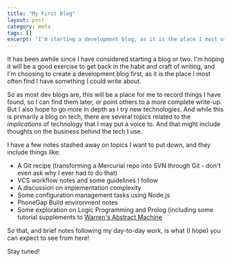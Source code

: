 ```yaml
---
title: "My First Blog"
layout: post
category: meta
tags: []
excerpt: "I'm starting a development blog, as it is the place I most often find I have something to write about."
---
```


It has been awhile since I have considered starting a blog or two. I'm hoping it will be a good exercise to get back in the habit and craft of writing, and I'm choosing to create a development blog first, as it is the place I most often find I have something I could write about. 

So as most dev blogs are, this will be a place for me to record things I have found, so I can find them later, or point others to a more complete write-up. But I also hope to go more in depth as I try new technologies. And while this is primarily a blog on tech, there are several topics related to the *implications* of technology that I may put a voice to. And that might include thoughts on the business behind the tech I use.

I have a few notes stashed away on topics I want to put down, and they include things like:

* A Git recipe (transforming a Mercurial repo into SVN through Git - don't even ask why I ever had to do that)
* VCS workflow notes and some guidelines I follow
* A discussion on implementation complexity
* Some configuration management tasks using Node.js
* PhoneGap Build environment notes
* Some exploration on Logic Programming and Prolog (including some tutorial supplements to [Warren's Abstract Machine](http://www.amazon.com/Warrens-Abstract-Machine-Reconstruction-Programming/dp/0262510588)


So that, and brief notes following my day-to-day work, is what (I hope) you can expect to see from here!

Stay tuned!
